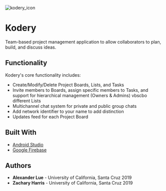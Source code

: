 ![kodery_icon](https://user-images.githubusercontent.com/26668680/27776868-11e11f2e-5f63-11e7-831a-1903fb689635.png)

# Kodery
Team-based project management application to allow collaborators to plan, build, and discuss ideas.

## Functionality
Kodery's core functionality includes:
* Create/Modify/Delete Project Boards, Lists, and Tasks
* Invite members to Boards, assign specific members to Tasks, and support for hierarchical management (Owners & Admins)   vbscbo different Lists
* Multichannel chat system for private and public group chats
* Add network identifier to your name to add distinction
* Updates feed for each Project Board

## Built With
* [Android Studio](https://developer.android.com/studio/index.html)
* [Google Firebase](https://firebase.google.com)

## Authors
* **Alexander Lue** - University of California, Santa Cruz 2019
* **Zachary Harris** - University of California, Santa Cruz 2019
